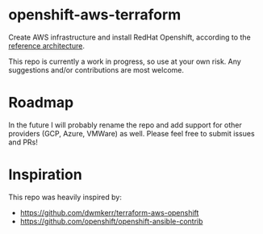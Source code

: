 # openshift-aws-terraform
Create AWS infrastructure and install RedHat Openshift, according to the
[reference architecture](https://blog.openshift.com/openshift-container-platform-reference-architecture-implementation-guides/).

This repo is currently a work in progress, so use at your own risk. Any suggestions
and/or contributions are most welcome.

# Roadmap
In the future I will probably rename the repo and add support for other providers
(GCP, Azure, VMWare) as well. Please feel free to submit issues and PRs!

# Inspiration
This repo was heavily inspired by:
- https://github.com/dwmkerr/terraform-aws-openshift
- https://github.com/openshift/openshift-ansible-contrib
